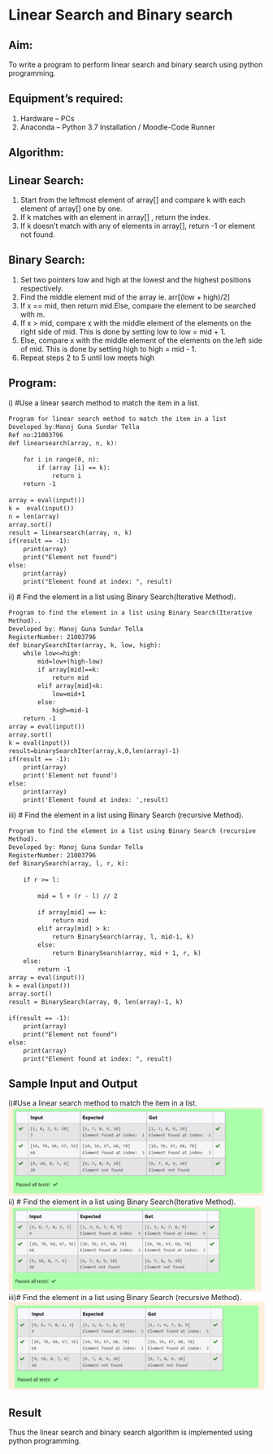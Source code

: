 # Linear Search and Binary search
## Aim:
To write a program to perform linear search and binary search using python programming.
## Equipment’s required:
1.	Hardware – PCs
2.	Anaconda – Python 3.7 Installation / Moodle-Code Runner
## Algorithm:
## Linear Search:
1.	Start from the leftmost element of array[] and compare k with each element of array[] one by one.
2.	If k matches with an element in array[] , return the index.
3.	If k doesn’t match with any of elements in array[], return -1 or element not found.
## Binary Search:
1.	Set two pointers low and high at the lowest and the highest positions respectively.
2.	Find the middle element mid of the array ie. arr[(low + high)/2]
3.	If x == mid, then return mid.Else, compare the element to be searched with m.
4.	If x > mid, compare x with the middle element of the elements on the right side of mid. This is done by setting low to low = mid + 1.
5.	Else, compare x with the middle element of the elements on the left side of mid. This is done by setting high to high = mid - 1.
6.	Repeat steps 2 to 5 until low meets high
## Program:
i)	#Use a linear search method to match the item in a list.
```
Program for linear search method to match the item in a list
Developed by:Manoj Guna Sundar Tella
Ref no:21003796
def linearsearch(array, n, k):

    for i in range(0, n):
        if (array [i] == k):
            return i
    return -1

array = eval(input())
k =  eval(input())
n = len(array)
array.sort()
result = linearsearch(array, n, k)
if(result == -1):
    print(array)
    print("Element not found")
else:
    print(array)
    print("Element found at index: ", result)
```
ii)	# Find the element in a list using Binary Search(Iterative Method).
```
Program to find the element in a list using Binary Search(Iterative Method)..
Developed by: Manoj Guna Sundar Tella
RegisterNumber: 21003796
def binarySearchIter(array, k, low, high):
    while low<=high:
        mid=low+(high-low)
        if array[mid]==k:
            return mid
        elif array[mid]<k:
            low=mid+1
        else:
            high=mid-1
    return -1
array = eval(input())
array.sort()
k = eval(input())
result=binarySearchIter(array,k,0,len(array)-1)
if(result == -1):
    print(array)
    print('Element not found')
else:
    print(array)
    print('Element found at index: ',result)
```
iii)	# Find the element in a list using Binary Search (recursive Method).
```
Program to find the element in a list using Binary Search (recursive Method).
Developed by: Manoj Guna Sundar Tella
RegisterNumber: 21003796
def BinarySearch(array, l, r, k):

    if r >= l:

        mid = l + (r - l) // 2

        if array[mid] == k:
            return mid
        elif array[mid] > k:
            return BinarySearch(array, l, mid-1, k)
        else:
            return BinarySearch(array, mid + 1, r, k)
    else:
        return -1
array = eval(input())
k = eval(input())
array.sort()
result = BinarySearch(array, 0, len(array)-1, k)

if(result == -1):
    print(array)
    print("Element not found")
else:
    print(array)
    print("Element found at index: ", result)
```
## Sample Input and Output
i)#Use a linear search method to match the item in a list.
![Github logo](lin.png)
ii)	# Find the element in a list using Binary Search(Iterative Method).
![Github logo](lin1.png)
iii)# Find the element in a list using Binary Search (recursive Method).
![Github logo](lin2.png)


## Result
Thus the linear search and binary search algorithm is implemented using python programming.
